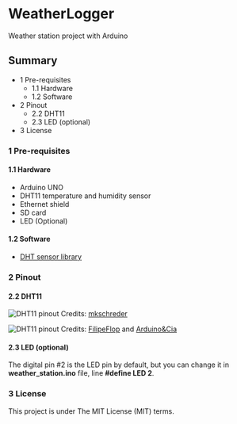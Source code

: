 # WeatherLogger
Weather station project with Arduino

## Summary
* 1 Pre-requisites
  * 1.1 Hardware
  * 1.2 Software
* 2 Pinout
  * 2.2 DHT11
  * 2.3 LED (optional)
* 3 License

### 1 Pre-requisites
#### 1.1 Hardware
- Arduino UNO
- DHT11 temperature and humidity sensor
- Ethernet shield
- SD card
- LED (Optional)

#### 1.2 Software
- [DHT sensor library](https://github.com/adafruit/DHT-sensor-library)

### 2 Pinout
#### 2.2 DHT11
![DHT11 pinout](https://camo.githubusercontent.com/59d77436cec1feebad798c7b1cf83d323143cc0e/687474703a2f2f6c6561726e696e672e67726f626f74726f6e6963732e636f6d2f696d616765732f5475746f7269616c732f44485431315f50696e732e706e67)
Credits: [mkschreder](https://github.com/mkschreder/example-dht-11)

![DHT11 pinout](http://blog.filipeflop.com/wp-content/uploads/2013/08/Circuito_DHT111.jpg)
Credits: [FilipeFlop](http://blog.filipeflop.com/sensores/monitorando-temperatura-e-umidade-com-o-sensor-dht11.html) and [Arduino&Cia](http://www.arduinoecia.com.br/)

#### 2.3 LED (optional)
The digital pin #2 is the LED pin by default, but you can change it in **weather_station.ino** file, line **#define LED 2**.

### 3 License
This project is under The MIT License (MIT) terms.
